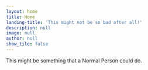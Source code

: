 ```yaml
---
layout: home
title: Home
landing-title: 'This might not be so bad after all!'
description: null
image: null
author: null
show_tile: false
---
```


This might be something that a Normal Person could do.

